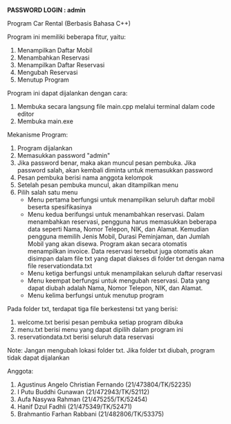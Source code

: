 **PASSWORD LOGIN : admin**

Program Car Rental (Berbasis Bahasa C++)

Program ini memiliki beberapa fitur, yaitu:
1. Menampilkan Daftar Mobil 
2. Menambahkan Reservasi
3. Menampilkan Daftar Reservasi
4. Mengubah Reservasi
5. Menutup Program


Program ini dapat dijalankan dengan cara:
1. Membuka secara langsung file main.cpp melalui terminal dalam code editor
2. Membuka main.exe


Mekanisme Program:
1. Program dijalankan
2. Memasukkan password "admin"
3. Jika password benar, maka akan muncul pesan pembuka. Jika password salah, akan kembali diminta untuk memasukkan password
4. Pesan pembuka berisi nama anggota kelompok
5. Setelah pesan pembuka muncul, akan ditampilkan menu
6. Pilih salah satu menu
    - Menu pertama berfungsi untuk menampilkan seluruh daftar mobil beserta spesifikasinya
    - Menu kedua berifungsi untuk menambahkan reservasi. Dalam menambahkan reservasi, pengguna harus memasukkan beberapa data seperti Nama, Nomor    Telepon, NIK, dan Alamat. Kemudian pengguna memilih Jenis Mobil, Durasi Peminjaman, dan Jumlah Mobil yang akan disewa. Program akan secara otomatis menampilkan invoice. Data reservasi tersebut juga otomatis akan disimpan dalam file txt yang dapat diakses di folder txt dengan nama file reservationdata.txt
    - Menu ketiga berfungsi untuk menampilakan seluruh daftar reservasi
    - Menu keempat berfungsi untuk mengubah reservasi. Data yang dapat diubah adalah Nama, Nomor Telepon, NIK, dan Alamat.
    - Menu kelima berfungsi untuk menutup program



Pada folder txt, terdapat tiga file berkestensi txt yang berisi:
1. welcome.txt berisi pesan pembuka setiap program dibuka
2. menu.txt berisi menu yang dapat dipilih dalam program ini
3. reservationdata.txt berisi seluruh data reservasi


Note:
Jangan mengubah lokasi folder txt. Jika folder txt diubah, program tidak dapat dijalankan


Anggota:
1. Agustinus Angelo Christian Fernando (21/473804/TK/52235)
2. I Putu Buddhi Gunawan (21/472943/TK/52112)
3. Aufa Nasywa Rahman (21/475255/TK/52454)
4. Hanif Dzul Fadhli (21/475349/TK/52471)
5. Brahmantio Farhan Rabbani (21/482806/TK/53375)